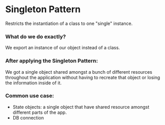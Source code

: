 # Singleton Pattern
Restricts the instantiation of a class to one "single" instance.

### What do we do exactly?
We export an instance of our object instead of a class.


### After applying the Singleton Pattern:
We got a single object shared amongst a bunch of different resources throughout the application without having to recreate that object 
or losing the information inside of it.

### Common use case:
- State objects: a single object that have shared resource amongst different parts of the app.
- DB connection